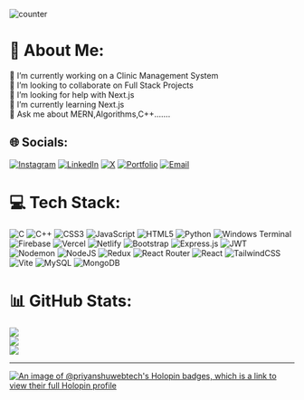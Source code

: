 ![counter](https://enq0vb9x6jztmpm.m.pipedream.net)



# 💫 About Me:
🔭 I’m currently working on a Clinic Management System<br>👥 I’m looking to collaborate on Full Stack Projects<br>🤝 I’m looking for help with Next.js<br>🌱 I’m currently learning Next.js<br>💬 Ask me about MERN,Algorithms,C++.......


## 🌐 Socials:
[![Instagram](https://img.shields.io/badge/Instagram-%23E4405F.svg?logo=Instagram&logoColor=white)](https://instagram.com/__priyanshu.sharma) 
[![LinkedIn](https://img.shields.io/badge/LinkedIn-%230077B5.svg?logo=linkedin&logoColor=white)](https://linkedin.com/in/priyanshu-sh)
[![X](https://img.shields.io/badge/X-black.svg?logo=X&logoColor=white)](https://x.com/Priyans72532451) 
[![Portfolio](https://img.shields.io/badge/Portfolio-%23000000.svg?style=flat-square&logo=firefox&logoColor=#FF7139)](https://priyanshu-sharma-portfolio.netlify.app/)
[![Email](https://img.shields.io/badge/Email-%23D14836.svg?style=flat-square&logo=Gmail&logoColor=white)](mailto:priyanshusharma6666@gmail.com)



# 💻 Tech Stack:
![C](https://img.shields.io/badge/c-%2300599C.svg?style=for-the-badge&logo=c&logoColor=white) ![C++](https://img.shields.io/badge/c++-%2300599C.svg?style=for-the-badge&logo=c%2B%2B&logoColor=white) ![CSS3](https://img.shields.io/badge/css3-%231572B6.svg?style=for-the-badge&logo=css3&logoColor=white) ![JavaScript](https://img.shields.io/badge/javascript-%23323330.svg?style=for-the-badge&logo=javascript&logoColor=%23F7DF1E) ![HTML5](https://img.shields.io/badge/html5-%23E34F26.svg?style=for-the-badge&logo=html5&logoColor=white) ![Python](https://img.shields.io/badge/python-3670A0?style=for-the-badge&logo=python&logoColor=ffdd54) ![Windows Terminal](https://img.shields.io/badge/Windows%20Terminal-%234D4D4D.svg?style=for-the-badge&logo=windows-terminal&logoColor=white) ![Firebase](https://img.shields.io/badge/firebase-%23039BE5.svg?style=for-the-badge&logo=firebase) ![Vercel](https://img.shields.io/badge/vercel-%23000000.svg?style=for-the-badge&logo=vercel&logoColor=white) ![Netlify](https://img.shields.io/badge/netlify-%23000000.svg?style=for-the-badge&logo=netlify&logoColor=#00C7B7) ![Bootstrap](https://img.shields.io/badge/bootstrap-%238511FA.svg?style=for-the-badge&logo=bootstrap&logoColor=white) ![Express.js](https://img.shields.io/badge/express.js-%23404d59.svg?style=for-the-badge&logo=express&logoColor=%2361DAFB) ![JWT](https://img.shields.io/badge/JWT-black?style=for-the-badge&logo=JSON%20web%20tokens) ![Nodemon](https://img.shields.io/badge/NODEMON-%23323330.svg?style=for-the-badge&logo=nodemon&logoColor=%BBDEAD) ![NodeJS](https://img.shields.io/badge/node.js-6DA55F?style=for-the-badge&logo=node.js&logoColor=white) ![Redux](https://img.shields.io/badge/redux-%23593d88.svg?style=for-the-badge&logo=redux&logoColor=white) ![React Router](https://img.shields.io/badge/React_Router-CA4245?style=for-the-badge&logo=react-router&logoColor=white) ![React](https://img.shields.io/badge/react-%2320232a.svg?style=for-the-badge&logo=react&logoColor=%2361DAFB) ![TailwindCSS](https://img.shields.io/badge/tailwindcss-%2338B2AC.svg?style=for-the-badge&logo=tailwind-css&logoColor=white) ![Vite](https://img.shields.io/badge/vite-%23646CFF.svg?style=for-the-badge&logo=vite&logoColor=white) ![MySQL](https://img.shields.io/badge/mysql-%2300000f.svg?style=for-the-badge&logo=mysql&logoColor=white) ![MongoDB](https://img.shields.io/badge/MongoDB-%234ea94b.svg?style=for-the-badge&logo=mongodb&logoColor=white) 
# 📊 GitHub Stats:
![](https://github-readme-stats.vercel.app/api?username=Priyanshu-web-tech&theme=gotham&hide_border=false&include_all_commits=true&count_private=false)<br/>
![](https://github-readme-streak-stats.herokuapp.com/?user=Priyanshu-web-tech&theme=gotham&hide_border=false)<br/>
![](https://github-readme-stats.vercel.app/api/top-langs/?username=Priyanshu-web-tech&theme=gotham&hide_border=false&include_all_commits=true&count_private=false&layout=compact)

---
[![An image of @priyanshuwebtech's Holopin badges, which is a link to view their full Holopin profile](https://holopin.me/priyanshuwebtech)](https://holopin.io/@priyanshuwebtech)

